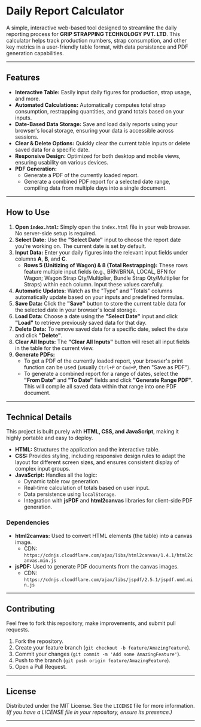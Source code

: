 # Daily Report Calculator

A simple, interactive web-based tool designed to streamline the daily reporting process for **GRIP STRAPPING TECHNOLOGY PVT. LTD**. This calculator helps track production numbers, strap consumption, and other key metrics in a user-friendly table format, with data persistence and PDF generation capabilities.

---

## Features

* **Interactive Table:** Easily input daily figures for production, strap usage, and more.
* **Automated Calculations:** Automatically computes total strap consumption, restrapping quantities, and grand totals based on your inputs.
* **Date-Based Data Storage:** Save and load daily reports using your browser's local storage, ensuring your data is accessible across sessions.
* **Clear & Delete Options:** Quickly clear the current table inputs or delete saved data for a specific date.
* **Responsive Design:** Optimized for both desktop and mobile views, ensuring usability on various devices.
* **PDF Generation:**
    * Generate a PDF of the currently loaded report.
    * Generate a combined PDF report for a selected date range, compiling data from multiple days into a single document.

---

## How to Use

1.  **Open `index.html`:** Simply open the `index.html` file in your web browser. No server-side setup is required.
2.  **Select Date:** Use the **"Select Date"** input to choose the report date you're working on. The current date is set by default.
3.  **Input Data:** Enter your daily figures into the relevant input fields under columns **A**, **B**, and **C**.
    * **Rows 5 (Unitizing of Wagon) & 8 (Total Restrapping):** These rows feature multiple input fields (e.g., BRN/BRNA, LOCAL, BFN for Wagon; Wagon Strap Qty/Multiplier, Bundle Strap Qty/Multiplier for Straps) within each column. Input these values carefully.
4.  **Automatic Updates:** Watch as the "Type" and "Totals" columns automatically update based on your inputs and predefined formulas.
5.  **Save Data:** Click the **"Save"** button to store the current table data for the selected date in your browser's local storage.
6.  **Load Data:** Choose a date using the **"Select Date"** input and click **"Load"** to retrieve previously saved data for that day.
7.  **Delete Data:** To remove saved data for a specific date, select the date and click **"Delete"**.
8.  **Clear All Inputs:** The **"Clear All Inputs"** button will reset all input fields in the table for the current view.
9.  **Generate PDFs:**
    * To get a PDF of the currently loaded report, your browser's print function can be used (usually `Ctrl+P` or `Cmd+P`, then "Save as PDF").
    * To generate a combined report for a range of dates, select the **"From Date"** and **"To Date"** fields and click **"Generate Range PDF"**. This will compile all saved data within that range into one PDF document.

---

## Technical Details

This project is built purely with **HTML, CSS, and JavaScript**, making it highly portable and easy to deploy.

* **HTML:** Structures the application and the interactive table.
* **CSS:** Provides styling, including responsive design rules to adapt the layout for different screen sizes, and ensures consistent display of complex input groups.
* **JavaScript:** Handles all the logic:
    * Dynamic table row generation.
    * Real-time calculation of totals based on user input.
    * Data persistence using `localStorage`.
    * Integration with **jsPDF** and **html2canvas** libraries for client-side PDF generation.

### Dependencies

* **html2canvas:** Used to convert HTML elements (the table) into a canvas image.
    * CDN: `https://cdnjs.cloudflare.com/ajax/libs/html2canvas/1.4.1/html2canvas.min.js`
* **jsPDF:** Used to generate PDF documents from the canvas images.
    * CDN: `https://cdnjs.cloudflare.com/ajax/libs/jspdf/2.5.1/jspdf.umd.min.js`

---

## Contributing

Feel free to fork this repository, make improvements, and submit pull requests.

1.  Fork the repository.
2.  Create your feature branch (`git checkout -b feature/AmazingFeature`).
3.  Commit your changes (`git commit -m 'Add some AmazingFeature'`).
4.  Push to the branch (`git push origin feature/AmazingFeature`).
5.  Open a Pull Request.

---

## License

Distributed under the MIT License. See the `LICENSE` file for more information. *(If you have a LICENSE file in your repository, ensure its presence.)*

---

